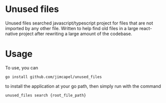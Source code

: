 # Unused files

Unused files searched javascript/typescript project for files that are not imported by any other file. Written to help find old files in a large react-native project after rewriting a large amount of the codebase.

# Usage

To use, you can

```
go install github.com/jimcapel/unused_files
```

to install the application at your go path, then simply run with the command

```
unused_files search {root_file_path}
```

